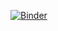 [![Binder](https://mybinder.org/badge_logo.svg)](https://mybinder.org/v2/gh/naronald/SwinDataSciDemo/HEAD?labpath=https%3A%2F%2Fgithub.com%2Fnaronald%2FSwinDataSciDemo%2Fblob%2Fmain%2FDataVisualizationLab.ipynb)
